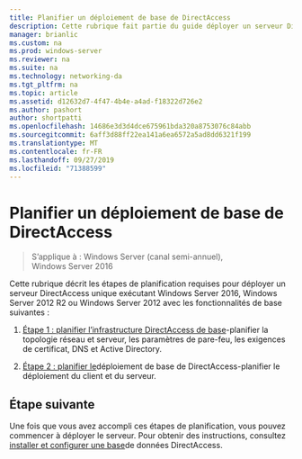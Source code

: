 ```yaml
---
title: Planifier un déploiement de base de DirectAccess
description: Cette rubrique fait partie du guide déployer un serveur DirectAccess unique à l’aide de l’Assistant Prise en main pour Windows Server 2016
manager: brianlic
ms.custom: na
ms.prod: windows-server
ms.reviewer: na
ms.suite: na
ms.technology: networking-da
ms.tgt_pltfrm: na
ms.topic: article
ms.assetid: d12632d7-4f47-4b4e-a4ad-f18322d726e2
ms.author: pashort
author: shortpatti
ms.openlocfilehash: 14686e3d3d4dce675961bda320a8753076c84abb
ms.sourcegitcommit: 6aff3d88ff22ea141a6ea6572a5ad8dd6321f199
ms.translationtype: MT
ms.contentlocale: fr-FR
ms.lasthandoff: 09/27/2019
ms.locfileid: "71388599"
---
```

# <a name="plan-a-basic-directaccess-deployment"></a>Planifier un déploiement de base de DirectAccess

>S’applique à : Windows Server (canal semi-annuel), Windows Server 2016

Cette rubrique décrit les étapes de planification requises pour déployer un serveur DirectAccess unique exécutant Windows Server 2016, Windows Server 2012 R2 ou Windows Server 2012 avec les fonctionnalités de base suivantes :  
  
1.  [Étape 1 : planifier l’infrastructure DirectAccess de base](da-basic-plan-s1-infrastructure.md)-planifier la topologie réseau et serveur, les paramètres de pare-feu, les exigences de certificat, DNS et Active Directory.  
  
2.  [Étape 2 : planifier le](da-basic-plan-s2-deployment.md)déploiement de base de DirectAccess-planifier le déploiement du client et du serveur.  
  
## <a name="next-step"></a>Étape suivante  
Une fois que vous avez accompli ces étapes de planification, vous pouvez commencer à déployer le serveur. Pour obtenir des instructions, consultez [installer et configurer une base](Install-and-Configure-Basic-DirectAccess.md)de données DirectAccess.  
  



